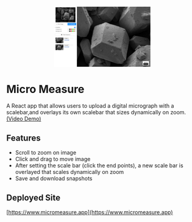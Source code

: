  <p align="center">
  <img width="50%" src="public/images/micro-screenshot.png">

# Micro Measure

A React app that allows users to upload a digital micrograph with a scalebar,and overlays its own scalebar that sizes dynamically on zoom.[(Video Demo)](https://www.youtube.com/watch?v=YC6XF60Zlvo)

## Features

- Scroll to zoom on image
- Click and drag to move image
- After setting the scale bar (click the end points), a new scale bar is overlayed that scales dynamically on zoom
- Save and download snapshots

## Deployed Site

[https://www.micromeasure.app](https://www.micromeasure.app)
